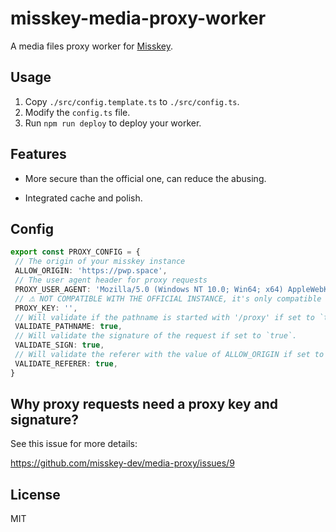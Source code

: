 # misskey-media-proxy-worker

A media files proxy worker for [Misskey](https://github.com/misskey-dev/misskey).

## Usage

1. Copy `./src/config.template.ts` to `./src/config.ts`.
2. Modify the `config.ts` file.
3. Run `npm run deploy` to deploy your worker.

## Features

- More secure than the official one, can reduce the abusing.

- Integrated cache and polish.

## Config

```ts
export const PROXY_CONFIG = {
 // The origin of your misskey instance
 ALLOW_ORIGIN: 'https://pwp.space',
 // The user agent header for proxy requests
 PROXY_USER_AGENT: 'Mozilla/5.0 (Windows NT 10.0; Win64; x64) AppleWebKit/537.36 (KHTML, like Gecko) Chrome/119.0.0.0 Safari/537.36 Edg/119.0.2109.1',
 // ⚠ NOT COMPATIBLE WITH THE OFFICIAL INSTANCE, it's only compatible with the code in this fork: https://github.com/backrunner/misskey/tree/feature/image-proxy-sign
 PROXY_KEY: '',
 // Will validate if the pathname is started with '/proxy' if set to `true`, for security reason, the default option is true.
 VALIDATE_PATHNAME: true,
 // Will validate the signature of the request if set to `true`.
 VALIDATE_SIGN: true,
 // Will validate the referer with the value of ALLOW_ORIGIN if set to `true`, not compatible with some third party clients.
 VALIDATE_REFERER: true,
}
```

## Why proxy requests need a proxy key and signature?

See this issue for more details:

https://github.com/misskey-dev/media-proxy/issues/9

## License

MIT
